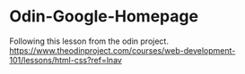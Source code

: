 # Odin-Google-Homepage

Following this lesson from the odin project.
https://www.theodinproject.com/courses/web-development-101/lessons/html-css?ref=lnav
